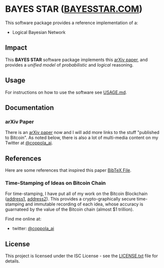 # BAYES STAR ([BAYESSTAR.COM](https://bayesstar.com))

This software package provides a reference implementation of a:
* Logical Bayesian Network


## Impact
This **BAYES STAR** software package implements this [arXiv paper](https://arxiv.org/abs/2402.06557), and provides a *unified model* of *probabilistic* and *logical* reasoning.

## Usage
For instructions on how to use the software see [USAGE.md](USAGE.md).

## Documentation

### arXiv Paper
There is an [arXiv paper](https://arxiv.org/abs/2402.06557) now and I will add more links to the stuff "published to Bitcoin".
As noted below, there is also a lot of multi-media content on my Twitter at [@coppola_ai](https://twitter.com/coppola_ai).

## References
Here are some references that inspired this paper [BibTeX File](paper/bibtex.bib).

### Time-Stamping of Ideas on Bitcoin Chain
For time-stamping, I have put all of my work on the Bitcoin Blockchain ([address1](https://ordinals.hiro.so/inscriptions?a=bc1pjlpr5nzl6cmljtyz0a3gng98y3r5hs8z68gw55vg4ccjptvj9msq5gqrc5), [address2](https://ordinals.hiro.so/inscriptions?a=bc1pvd4selnseakwz5eljgj4d99mka25mk8pp3k7v7hc6uxw8txy6lgsf7lmtg)).
This provides a crypto-graphically secure time-stamping and immutable recording of each idea, whose accuracy is guarnateed by the value of the Bitcoin chain (almost $1 trillion).

Find me online at:
* twitter: [@coppola_ai](https://twitter.com/coppola_ai)

## License

This project is licensed under the ISC License - see the [LICENSE.txt](LICENSE.txt) file for details.
